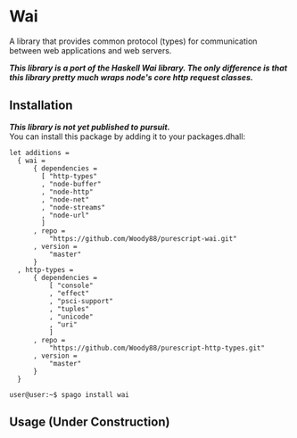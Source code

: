 # Wai

A library that provides common protocol (types) for communication between web applications and web servers. 

***This library is a port of the Haskell Wai library. The only difference is that this library pretty much wraps node's core http request classes.***

## Installation

***This library is not yet published to pursuit.***  
You can install this package by adding it to your packages.dhall:

```dhall
let additions =
  { wai =
      { dependencies =
        [ "http-types"
        , "node-buffer"
        , "node-http"
        , "node-net"
        , "node-streams"
        , "node-url"
        ]
      , repo =
          "https://github.com/Woody88/purescript-wai.git"
      , version =
          "master"
      }
  , http-types =
      { dependencies =
          [ "console"
          , "effect"
          , "psci-support"
          , "tuples"
          , "unicode"
          , "uri"
          ]
      , repo =
          "https://github.com/Woody88/purescript-http-types.git"
      , version =
          "master"
      }
  }
```
```console
user@user:~$ spago install wai
```

## Usage (**Under Construction**)